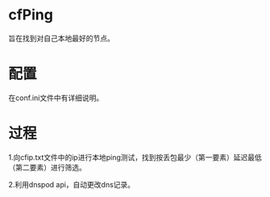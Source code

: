 # cfPing
 旨在找到对自己本地最好的节点。
# 配置
 在conf.ini文件中有详细说明。
# 过程
 1.向cfip.txt文件中的ip进行本地ping测试，找到按丢包最少（第一要素）延迟最低（第二要素）进行筛选。  
 
 2.利用dnspod api，自动更改dns记录。

